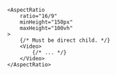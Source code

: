 <script>
import Docs from '../_Docs.md';
</script>

<Docs>

```jsx:copy:slot=usage
<AspectRatio
	ratio="16/9"
	minHeight="150px"
	maxHeight="100vh"
>
	{/* Must be direct child. */}
	<Video>
		{/* ... */}
	</Video>
</AspectRatio>
```

</Docs>
